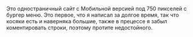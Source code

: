 Это одностраничный сайт с Мобильной версией под 750 пикселей с бургер меню.
Это первое, что я написал за долгое время, так что косяки есть и наверняка большие,
также в прецессе я забыл коментировать строки, поэтому протите недостойного.
